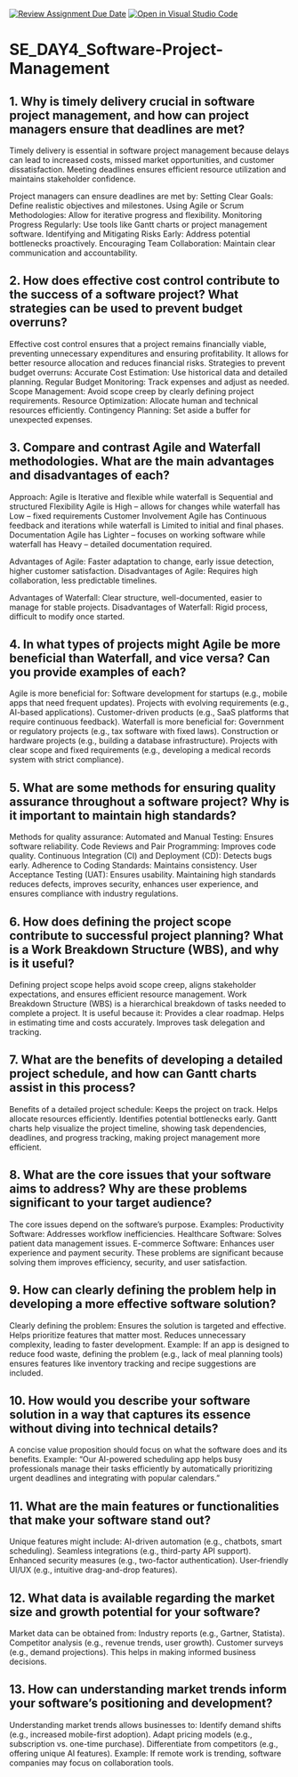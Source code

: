 [![Review Assignment Due Date](https://classroom.github.com/assets/deadline-readme-button-22041afd0340ce965d47ae6ef1cefeee28c7c493a6346c4f15d667ab976d596c.svg)](https://classroom.github.com/a/9pw6JKcu)
[![Open in Visual Studio Code](https://classroom.github.com/assets/open-in-vscode-2e0aaae1b6195c2367325f4f02e2d04e9abb55f0b24a779b69b11b9e10269abc.svg)](https://classroom.github.com/online_ide?assignment_repo_id=18519647&assignment_repo_type=AssignmentRepo)
# SE_DAY4_Software-Project-Management
## 1. Why is timely delivery crucial in software project management, and how can project managers ensure that deadlines are met?
Timely delivery is essential in software project management because delays can lead to increased costs, missed market opportunities, and customer dissatisfaction. Meeting deadlines ensures efficient resource utilization and maintains stakeholder confidence.

Project managers can ensure deadlines are met by:
Setting Clear Goals: Define realistic objectives and milestones.
Using Agile or Scrum Methodologies: Allow for iterative progress and flexibility.
Monitoring Progress Regularly: Use tools like Gantt charts or project management software.
Identifying and Mitigating Risks Early: Address potential bottlenecks proactively.
Encouraging Team Collaboration: Maintain clear communication and accountability.

## 2. How does effective cost control contribute to the success of a software project? What strategies can be used to prevent budget overruns?
Effective cost control ensures that a project remains financially viable, preventing unnecessary expenditures and ensuring profitability. It allows for better resource allocation and reduces financial risks.
Strategies to prevent budget overruns:
Accurate Cost Estimation: Use historical data and detailed planning.
Regular Budget Monitoring: Track expenses and adjust as needed.
Scope Management: Avoid scope creep by clearly defining project requirements.
Resource Optimization: Allocate human and technical resources efficiently.
Contingency Planning: Set aside a buffer for unexpected expenses.

## 3. Compare and contrast Agile and Waterfall methodologies. What are the main advantages and disadvantages of each?

Approach: Agile is	Iterative and flexible while waterfall is	Sequential and structured
Flexibility Agile is	High – allows for changes	while waterfall has Low – fixed requirements
Customer Involvement	Agile has Continuous feedback and iterations	while waterfall is Limited to initial and final phases.
Documentation	Agile has Lighter – focuses on working software	while waterfall has Heavy – detailed documentation required.

Advantages of Agile: Faster adaptation to change, early issue detection, higher customer satisfaction.
Disadvantages of Agile: Requires high collaboration, less predictable timelines.

Advantages of Waterfall: Clear structure, well-documented, easier to manage for stable projects.
Disadvantages of Waterfall: Rigid process, difficult to modify once started.

## 4. In what types of projects might Agile be more beneficial than Waterfall, and vice versa? Can you provide examples of each?
Agile is more beneficial for:
Software development for startups (e.g., mobile apps that need frequent updates).
Projects with evolving requirements (e.g., AI-based applications).
Customer-driven products (e.g., SaaS platforms that require continuous feedback).
Waterfall is more beneficial for:
Government or regulatory projects (e.g., tax software with fixed laws).
Construction or hardware projects (e.g., building a database infrastructure).
Projects with clear scope and fixed requirements (e.g., developing a medical records system with strict compliance).

## 5. What are some methods for ensuring quality assurance throughout a software project? Why is it important to maintain high standards?
Methods for quality assurance:
Automated and Manual Testing: Ensures software reliability.
Code Reviews and Pair Programming: Improves code quality.
Continuous Integration (CI) and Deployment (CD): Detects bugs early.
Adherence to Coding Standards: Maintains consistency.
User Acceptance Testing (UAT): Ensures usability.
Maintaining high standards reduces defects, improves security, enhances user experience, and ensures compliance with industry regulations.

## 6. How does defining the project scope contribute to successful project planning? What is a Work Breakdown Structure (WBS), and why is it useful?
Defining project scope helps avoid scope creep, aligns stakeholder expectations, and ensures efficient resource management.
Work Breakdown Structure (WBS) is a hierarchical breakdown of tasks needed to complete a project. It is useful because it:
Provides a clear roadmap.
Helps in estimating time and costs accurately.
Improves task delegation and tracking.

## 7. What are the benefits of developing a detailed project schedule, and how can Gantt charts assist in this process?
Benefits of a detailed project schedule:
Keeps the project on track.
Helps allocate resources efficiently.
Identifies potential bottlenecks early.
Gantt charts help visualize the project timeline, showing task dependencies, deadlines, and progress tracking, making project management more efficient.

## 8. What are the core issues that your software aims to address? Why are these problems significant to your target audience?
The core issues depend on the software’s purpose. Examples:
Productivity Software: Addresses workflow inefficiencies.
Healthcare Software: Solves patient data management issues.
E-commerce Software: Enhances user experience and payment security.
These problems are significant because solving them improves efficiency, security, and user satisfaction.

## 9. How can clearly defining the problem help in developing a more effective software solution?
Clearly defining the problem:
Ensures the solution is targeted and effective.
Helps prioritize features that matter most.
Reduces unnecessary complexity, leading to faster development.
Example: If an app is designed to reduce food waste, defining the problem (e.g., lack of meal planning tools) ensures features like inventory tracking and recipe suggestions are included.

## 10. How would you describe your software solution in a way that captures its essence without diving into technical details?
A concise value proposition should focus on what the software does and its benefits.
Example:
“Our AI-powered scheduling app helps busy professionals manage their tasks efficiently by automatically prioritizing urgent deadlines and integrating with popular calendars.”

## 11. What are the main features or functionalities that make your software stand out?
Unique features might include:
AI-driven automation (e.g., chatbots, smart scheduling).
Seamless integrations (e.g., third-party API support).
Enhanced security measures (e.g., two-factor authentication).
User-friendly UI/UX (e.g., intuitive drag-and-drop features).

## 12. What data is available regarding the market size and growth potential for your software?
Market data can be obtained from:
Industry reports (e.g., Gartner, Statista).
Competitor analysis (e.g., revenue trends, user growth).
Customer surveys (e.g., demand projections).
This helps in making informed business decisions.

## 13. How can understanding market trends inform your software’s positioning and development?
Understanding market trends allows businesses to:
Identify demand shifts (e.g., increased mobile-first adoption).
Adapt pricing models (e.g., subscription vs. one-time purchase).
Differentiate from competitors (e.g., offering unique AI features).
Example: If remote work is trending, software companies may focus on collaboration tools.
